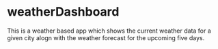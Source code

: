 # weatherDashboard
This is a weather based app which shows the current weather data for a given city alogn with the weather forecast for the upcoming five days.

